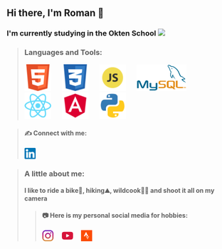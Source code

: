 ## Hi there, I'm Roman 👋

### I'm currently studying in the Okten School <img height="20" src="https://owu.com.ua/image/logo/webp/Blue-Big-Bird-Final-Logo.webp">

>### Languages and Tools:
><img height="60" style="margin-right: 20px" src="./img/html5.svg" alt="HTML5"> 
><img height="60" style="margin-right: 20px" src="./img/scc3.svg" alt="CSS3">
><img height="60" style="margin-right: 20px" src="./img/javascript.svg" alt="JavaScript">
><img height="60" style="margin-right: 20px" src="./img/mysql.svg" alt="MySQL">
><img height="60" style="margin-right: 20px" src="./img/react.svg" alt="React">
><img height="60" style="margin-right: 20px" src="./img/angular.svg" alt="Angular">
><img height="60" style="margin-right: 20px" src="./img/python.svg" alt="Python">

>#### ✍️ Connect with me:
>[<img height="25" align="center" src="./img/linkedin.svg" alt="De Sirko">](https://www.linkedin.com/in/romansyrko/) <br>

>### A little about me:
>#### I like to ride a bike🚴, hiking⛰️, wildcook👨‍🍳 and shoot it all on my camera
>>#### 📷 Here is my personal social media for hobbies:
>>[<img height="25" style="margin-right: 15px" align="center" src="./img/instagram.svg" alt="De Sirko">](https://www.instagram.com/de.sirko/)
>>[<img height="25" style="margin-right: 15px" align="center" src="./img/youtube.svg" alt="De Sirko">](https://www.youtube.com/channel/UCrvWs2gInquelnHiz-Xptow)
>>[<img height="25" style="margin-right: 15px" align="center" src="./img/strava.svg" alt="De Sirko">](https://www.strava.com/athletes/de_sirko)